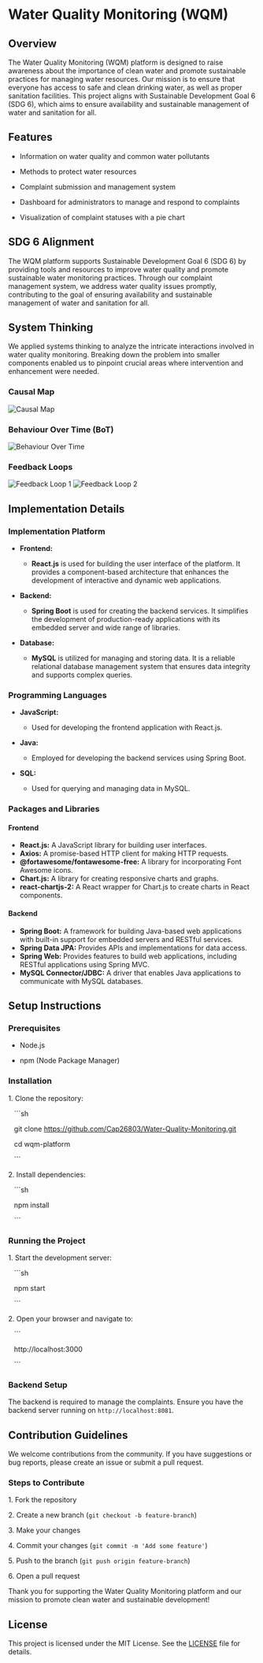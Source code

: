 # Water Quality Monitoring (WQM)

## Overview

The Water Quality Monitoring (WQM) platform is designed to raise awareness about the importance of clean water and promote sustainable practices for managing water resources. Our mission is to ensure that everyone has access to safe and clean drinking water, as well as proper sanitation facilities. This project aligns with Sustainable Development Goal 6 (SDG 6), which aims to ensure availability and sustainable management of water and sanitation for all.

## Features

- Information on water quality and common water pollutants

- Methods to protect water resources

- Complaint submission and management system

- Dashboard for administrators to manage and respond to complaints

- Visualization of complaint statuses with a pie chart

## SDG 6 Alignment

The WQM platform supports Sustainable Development Goal 6 (SDG 6) by providing tools and resources to improve water quality and promote sustainable water monitoring practices. Through our complaint management system, we address water quality issues promptly, contributing to the goal of ensuring availability and sustainable management of water and sanitation for all.

## System Thinking

We applied systems thinking to analyze the intricate interactions involved in water quality monitoring. Breaking down the problem into smaller components enabled us to pinpoint crucial areas where intervention and enhancement were needed.

### Causal Map
![Causal Map](https://github.com/Cap26803/Water-Quality-Monitoring/assets/105357505/e5f1effa-380c-4cf7-a807-807c8b146a3c)

### Behaviour Over Time (BoT)
![Behaviour Over Time](https://github.com/Cap26803/Water-Quality-Monitoring/assets/105357505/c91e77ab-b31e-4870-943e-bb53ef092753)

### Feedback Loops
![Feedback Loop 1](https://github.com/Cap26803/Water-Quality-Monitoring/assets/105357505/d294e465-0678-4b65-8937-41e76b930d11)
![Feedback Loop 2](https://github.com/Cap26803/Water-Quality-Monitoring/assets/105357505/5f5c27a0-337f-49f3-9b46-0fa20e7765b7)

## Implementation Details

### Implementation Platform

- **Frontend:** 
  - **React.js** is used for building the user interface of the platform. It provides a component-based architecture that enhances the development of interactive and dynamic web applications.

- **Backend:** 
  - **Spring Boot** is used for creating the backend services. It simplifies the development of production-ready applications with its embedded server and wide range of libraries.

- **Database:** 
  - **MySQL** is utilized for managing and storing data. It is a reliable relational database management system that ensures data integrity and supports complex queries.

### Programming Languages

- **JavaScript:** 
  - Used for developing the frontend application with React.js.

- **Java:** 
  - Employed for developing the backend services using Spring Boot.

- **SQL:** 
  - Used for querying and managing data in MySQL.

### Packages and Libraries

#### Frontend

- **React.js:** A JavaScript library for building user interfaces.
- **Axios:** A promise-based HTTP client for making HTTP requests.
- **@fortawesome/fontawesome-free:** A library for incorporating Font Awesome icons.
- **Chart.js:** A library for creating responsive charts and graphs.
- **react-chartjs-2:** A React wrapper for Chart.js to create charts in React components.

#### Backend

- **Spring Boot:** A framework for building Java-based web applications with built-in support for embedded servers and RESTful services.
- **Spring Data JPA:** Provides APIs and implementations for data access.
- **Spring Web:** Provides features to build web applications, including RESTful applications using Spring MVC.
- **MySQL Connector/JDBC:** A driver that enables Java applications to communicate with MySQL databases.

## Setup Instructions

### Prerequisites

- Node.js

- npm (Node Package Manager)

### Installation

1\. Clone the repository:

   ```sh

   git clone https://github.com/Cap26803/Water-Quality-Monitoring.git

   cd wqm-platform

   ```

2\. Install dependencies:

   ```sh

   npm install

   ```

### Running the Project

1\. Start the development server:

   ```sh

   npm start

   ```

2\. Open your browser and navigate to:

   ```

   http://localhost:3000

   ```

### Backend Setup

The backend is required to manage the complaints. Ensure you have the backend server running on `http://localhost:8081`.


## Contribution Guidelines

We welcome contributions from the community. If you have suggestions or bug reports, please create an issue or submit a pull request.

### Steps to Contribute

1\. Fork the repository

2\. Create a new branch (`git checkout -b feature-branch`)

3\. Make your changes

4\. Commit your changes (`git commit -m 'Add some feature'`)

5\. Push to the branch (`git push origin feature-branch`)

6\. Open a pull request

Thank you for supporting the Water Quality Monitoring platform and our mission to promote clean water and sustainable development!

## License

This project is licensed under the MIT License. See the [LICENSE](LICENSE) file for details.
